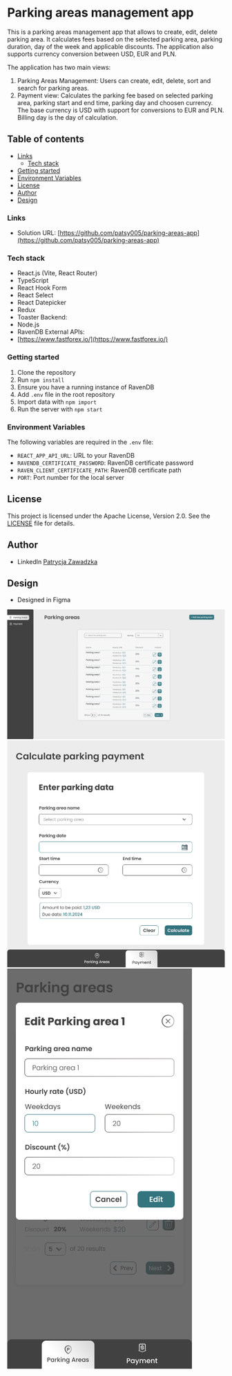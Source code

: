 # Parking areas management app

This is a parking areas management app that allows to create, edit, delete parking area. It calculates fees based on the selected parking area, parking duration, day of the week and applicable discounts. The application also supports currency conversion between USD, EUR and PLN.

The application has two main views:

1. Parking Areas Management: Users can create, edit, delete, sort and search for parking areas.
2. Payment view: Calculates the parking fee based on selected parking area, parking start and end time, parking day and choosen currency. The base currency is USD with support for conversions to EUR and PLN. Billing day is the day of calculation.

## Table of contents

- [Links](#links)
  - [Tech stack](#tech-stack)
- [Getting started](#getting-started)
- [Environment Variables](#environment-variables)
- [License](#license)
- [Author](#author)
- [Design](#design)

### Links

- Solution URL: [https://github.com/patsy005/parking-areas-app](https://github.com/patsy005/parking-areas-app)

### Tech stack

- React.js (Vite, React Router)
- TypeScript
- React Hook Form
- React Select
- React Datepicker
- Redux
- Toaster
  Backend:
- Node.js
- RavenDB
  External APIs:
- [https://www.fastforex.io/](https://www.fastforex.io/)

### Getting started

1. Clone the repository
2. Run `npm install`
3. Ensure you have a running instance of RavenDB
4. Add `.env` file in the root repository
5. Import data with `npm import`
6. Run the server with `npm start`

### Environment Variables

The following variables are required in the `.env` file:

- `REACT_APP_API_URL`: URL to your RavenDB
- `RAVENDB_CERTIFICATE_PASSWORD`: RavenDB certificate password
- `RAVEN_CLIENT_CERTIFICATE_PATH`: RavenDB certificate path
- `PORT`: Port number for the local server

## License

This project is licensed under the Apache License, Version 2.0. See the [LICENSE](LICENSE) file for details.

## Author

- LinkedIn [Patrycja Zawadzka](https://www.linkedin.com/in/patrycja-zawadzka-786836217/)

## Design

- Designed in Figma

![](./design/Parking%20Areas.png)
![](./design/Tablet%20payment.png)
![](./design/Mobile-Parking%20areas-%20edit.png)
